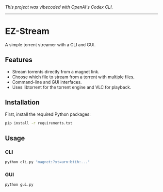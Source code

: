 _This project was vibecoded with OpenAI's Codex CLI._

---

# EZ-Stream

A simple torrent streamer with a CLI and GUI.

## Features

*   Stream torrents directly from a magnet link.
*   Choose which file to stream from a torrent with multiple files.
*   Command-line and GUI interfaces.
*   Uses libtorrent for the torrent engine and VLC for playback.

## Installation

First, install the required Python packages:

```bash
pip install -r requirements.txt
```

## Usage

### CLI

```bash
python cli.py "magnet:?xt=urn:btih:..."
```

### GUI

```bash
python gui.py
```
